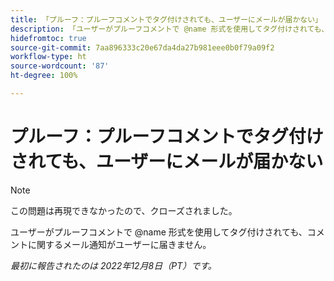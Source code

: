 ```yaml
---
title: 「プルーフ：プルーフコメントでタグ付けされても、ユーザーにメールが届かない」
description: 「ユーザーがプルーフコメントで @name 形式を使用してタグ付けされても、コメントに関するメール通知がユーザーに届きません。」
hidefromtoc: true
source-git-commit: 7aa896333c20e67da4da27b981eee0b0f79a09f2
workflow-type: ht
source-wordcount: '87'
ht-degree: 100%

---
```



# プルーフ：プルーフコメントでタグ付けされても、ユーザーにメールが届かない

>[!NOTE]
>
>この問題は再現できなかったので、クローズされました。

ユーザーがプルーフコメントで @name 形式を使用してタグ付けされても、コメントに関するメール通知がユーザーに届きません。

_最初に報告されたのは 2022年12月8日（PT）です。_

